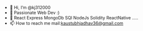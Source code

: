- 👋 Hi, I’m @kj312000
- 👀 Passionate Web Dev :)
- 🌱 React Express MongoDb SQl NodeJs Solidity ReactNative .....
- 📫 How to reach me mail:kaustubhjadhav36@gmail.com

<!---
kj312000/kj312000 is a ✨ special ✨ repository because its `README.md` (this file) appears on your GitHub profile.
You can click the Preview link to take a look at your changes.
--->
